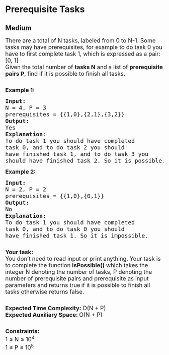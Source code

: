 # Prerequisite Tasks
## Medium 
<div class="problem-statement" style="user-select: auto;">
                <p style="user-select: auto;"></p><p style="user-select: auto;"><span style="font-size: 18px; user-select: auto;">There are a total of N tasks, labeled from 0 to N-1. Some tasks may have prerequisites, for example to do task 0 you have to first complete task 1, which is expressed as a pair: [0, 1]<br style="user-select: auto;">
Given the total number of <strong style="user-select: auto;">tasks N</strong> and a list of <strong style="user-select: auto;">prerequisite pairs P</strong>, find if it is possible to finish all tasks.</span></p>

<p style="user-select: auto;"><br style="user-select: auto;">
<span style="font-size: 18px; user-select: auto;"><strong style="user-select: auto;">Example 1:</strong></span></p>

<pre style="user-select: auto;"><span style="font-size: 18px; user-select: auto;"><strong style="user-select: auto;">Input: 
</strong>N = 4, P = 3
prerequisites = {{1,0},{2,1},{3,2}}
<strong style="user-select: auto;">Output:</strong>
Yes
<strong style="user-select: auto;">Explanation</strong>:
To do task 1 you should have completed
task 0, and to do task 2 you should 
have finished task 1, and to do task 3 you 
should have finished task 2. So it is possible.</span>
</pre>

<p style="user-select: auto;"><span style="font-size: 18px; user-select: auto;"><strong style="user-select: auto;">Example 2:</strong></span></p>

<pre style="user-select: auto;"><span style="font-size: 18px; user-select: auto;"><strong style="user-select: auto;">Input:</strong>
N = 2, P = 2
prerequisites = {{1,0},{0,1}}
<strong style="user-select: auto;">Output:</strong>
No
<strong style="user-select: auto;">Explanation</strong>:
To do task 1 you should have completed
task 0, and to do task 0 you should
have finished task 1. So it is impossible.
</span></pre>

<p style="user-select: auto;"><br style="user-select: auto;">
<span style="font-size: 18px; user-select: auto;"><strong style="user-select: auto;">Your task:</strong><br style="user-select: auto;">
You don’t need to read input or print anything. Your task is to complete the function&nbsp;<strong style="user-select: auto;">isPossible()</strong>&nbsp;which takes the integer N denoting the number of tasks, P denoting the number of&nbsp;prerequisite pairs and&nbsp;prerequisite as input parameters and returns true</span>&nbsp;<span style="font-size: 18px; user-select: auto;">if it is possible to finish all tasks otherwise returns false.</span><span style="font-size: 18px; user-select: auto;">&nbsp;</span></p>

<p style="user-select: auto;"><br style="user-select: auto;">
<span style="font-size: 18px; user-select: auto;"><strong style="user-select: auto;">Expected Time Complexity:&nbsp;</strong>O(N + P)<br style="user-select: auto;">
<strong style="user-select: auto;">Expected Auxiliary Space:&nbsp;</strong>O(N + P)</span></p>

<p style="user-select: auto;"><br style="user-select: auto;">
<span style="font-size: 18px; user-select: auto;"><strong style="user-select: auto;">Constraints:</strong><br style="user-select: auto;">
1 ≤ N ≤ 10<sup style="user-select: auto;">4</sup><br style="user-select: auto;">
1 ≤ P ≤ 10<sup style="user-select: auto;">5</sup></span></p>
 <p style="user-select: auto;"></p>
            </div>
